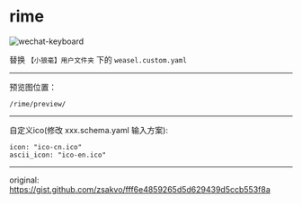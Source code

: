 # rime
![wechat-keyboard](https://raw.githubusercontent.com/nobodysclown/rime-wechat-keyboard/main/wechat-keyboard.png)

替换 `【小狼毫】用户文件夹` 下的 `weasel.custom.yaml` 


---

预览图位置：
```
/rime/preview/
```
---

自定义ico(修改 xxx.schema.yaml 输入方案):
```
icon: "ico-cn.ico"
ascii_icon: "ico-en.ico"
```

---

original: https://gist.github.com/zsakvo/fff6e4859265d5d629439d5ccb553f8a
